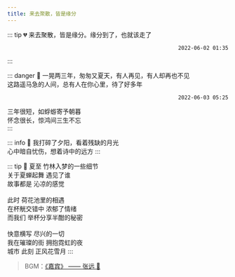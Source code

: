 ```yaml
---
title: 来去聚散，皆是缘分
---
```


::: tip 💔
来去聚散，皆是缘分。缘分到了，也就该走了

<p style="text-align: right;"><code>2022-06-02 01:35</code></p>
:::

::: danger 👋
一晃两三年，匆匆又夏天，有人再见，有人却再也不见<br/>
这路遥马急的人间，总有人在你心里，待了好多年

<p style="text-align: right;"><code>2022-06-03 05:25</code></p>

三年很短，如蜉蝣寄予朝暮<br/>
怀念很长，惊鸿间三生不忘<br/>
:::

::: info 🌇
我打碎了夕阳，看着残缺的月光<br/>
心中暗自忧伤，想着诗中的远方
:::

::: tip 🌌 夏至
竹林入梦的一些细节<br/>
关于夏蝉起舞 遇见了谁<br/>
故事都是 沁凉的感觉<br/><br/>
此时 荷花池里的相遇<br/>
在杯觥交错中 浓郁了情绪<br/>
而我们 举杯分享半酣的秘密<br/><br/>
快意横写 尽兴的一切<br/>
我在璀璨的街 拥抱霓虹的夜<br/>
城市 此刻 正风花雪月
:::

> BGM：[《嘉宾》 —— 张远 🎵](https://www.kugou.com/song/1ectjue9.html#hash=0E18C0E1405168FA54738BC2397BBD98&album_id=39699796)
